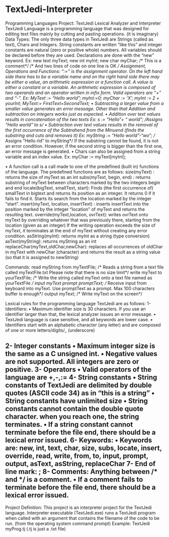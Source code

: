 # TextJedi-Interpreter
Programming Languages Project: TextJedi Lexical Analyzer and Interpreter
TextJedi Language is a programming language that was designed for editing text files mainly by cutting and pasting operations. (it is imaginary)
Data Types: The only three data types in TextJedi are Strings (called as text), Chars and Integers. String constants are written “like this” and integer constants are natural (zero or positive whole) numbers.
All variables should be declared before they are used. Declarations are done with the “new” keyword.
Ex:  new text myText;  new int myInt;  new char myChar; /* This is a comment*/
			  /* And two lines of code on one line is OK */
Assignment, Operations and Functions:
“:=” is the assignment operator. On the left hand side there has to be a variable name and on the right hand side there may be either a value, an arithmetic expression or a function call. A value is either a constant or a variable. An arithmetic expression is composed of two operands and an operator written in infix form. Valid operators are “+” and   “-”.
Ex: 
 MyText := “Hello world”;
 myInt:=0;
 myChar := ‘X’;
 myInt := 2 + yourInt;
 MyText:= FirstText+SecondText;
•	Subtracting a larger value from a smaller value generates an error message. Other than that Addition and subtraction on integers works just as expected.
•	Addition over text values results in concatenation of the two texts
Ex:  s := “Hello”+ “ world”; /*Assigns “Hello world” to s*/
•	Subtraction over text values results in the removal of the first occurrence of the Subtrahend from the Minuend (finds the substring and cuts and removes it)
Ex:  myString := “Hello world”-“wo”;  /* Assigns “Hello rld” to myString*/
If the substring cannot be found, it is not an error condition. However, if the second string is bigger than the first one, an error message is generated.
•	Chars can also be assigned from a string variable and an index value.
Ex:  myChar := myText[myInt];



•	A function call is a call made to one of the predefined (built in) functions of the language. The predefined functions are as follows:
size(myText) : returns the size of myText as an int
subs(myText, begin, end) : returns substring of myText between characters marked by the two integers begin and end
locate(bigText, smallText, start): Finds (the first occurrence of)  smallText in bigtext and returns its position as an integer. It returns 0 if it fails to find it. Starts its search from the location marked by the integer “start”.
insert(myText, location, insertText) : inserts insertText into the position marked by the integer “location”  of myText and returns the resulting text.
override(myText,location, ovrText): writes ovrText onto myText by overriding whatever that was previously there, starting from the location (given as an integer) If the writing operation exceeds the size of myText, it terminates at the end of myText without creating any error condition.
asString(myInt): returns myInt as a string (type conversion)
asText(myString): returns myString as an int
replaceChar(myText,oldChar,newChar): replaces all occurrences of oldChar in myText with newChar (character) and returns the result as a string value (so that it is assigned to newString)
    
Commands:
read myString from myTextFile; /* Reads a string from a text file called myTextFile.txt Please note that there is no size limit*/
write myText to yourTextFile;  /* Write the string called myText onto a text file named as yourTextFile */
input myText prompt promptText; /* Receive input from keyboard into myText. Use promptText as a prompt. Max 100 characters buffer is enough*/
output myText;  /* Write myText on the screen*/

Lexical rules for the programming language TextJedi  are as follows:
1- Identifiers: 
•	Maximum identifier size is 30 characters. If you use an identifier larger than that, the lexical analyzer issues an error message.
•	TextJedi language is case sensitive, and all keywords are lower case.
•	Identifiers start with an alphabetic character (any letter) and are composed of one or more letters/digits/_ (underscore)


2- Integer constants
•	Maximum integer size is the same as a C unsigned int.
•	Negative values are not supported. All integers are zero or positive.
3- Operators
•	Valid operators of the language are +,-,:=
4- String constants
•	String constants of TextJedi are delimited by double quotes (ASCII code 34) as in “this is a string”
•	String constants have unlimited size
•	String constants cannot contain the double quote character. when you reach one, the string terminates.
•	If a string constant cannot terminate before the file end, there should be a lexical error issued.
6- Keywords:
•	Keywords are: new, int, text, char, size, subs, locate, insert, override, read, write, from, to, input, prompt, output, asText, asString, replaceChar
7- End of line mark:  ;
8- Comments: Anything between /* and */ is a comment.
•	If a comment fails to terminate before the file end, there should be a lexical error issued.
------------------------------------------------------------------------

Project Definition: This project is an interpreter project for the TextJedi language. Interpreter executable (TextJedi.exe) runs a TextJedi program when called with an argument that contains the filename of the code to be run. (from the operating system command prompt)
Example: TextJedi myProg.tj		(.tj is just a .txt file)

